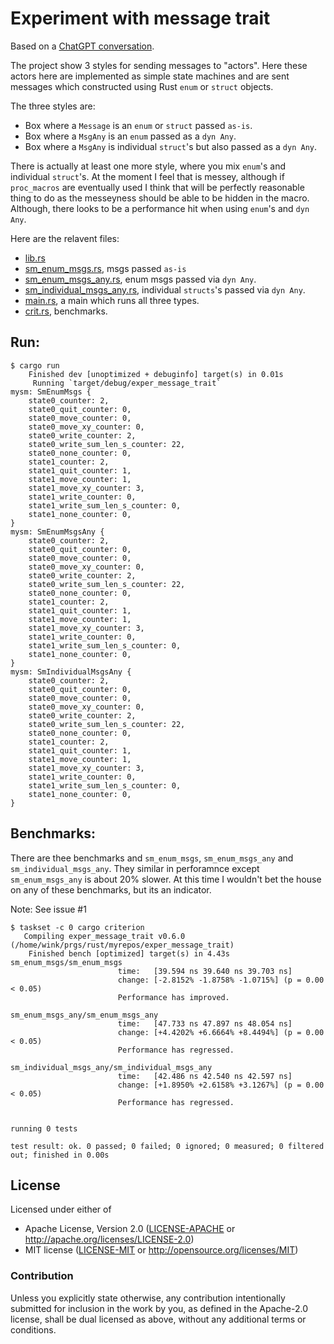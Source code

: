 # Experiment with message trait

Based on a [ChatGPT conversation](https://chat.openai.com/chat/43127a48-08e0-4503-86eb-cb309ba89214).

The project show 3 styles for sending messages to "actors". Here these
actors here are implemented as simple state machines and are sent
messages which constructed using Rust `enum` or `struct` objects.

The three styles are:
 * Box<Message> where a `Message` is an `enum` or `struct` passed `as-is`.
 * Box<MsgAny> where a `MsgAny` is an `enum` passed as a `dyn Any`.
 * Box<MsgAny> where a `MsgAny` is individual `struct`'s but also passed as a `dyn Any`.

There is actually at least one more style, where you mix `enum`'s and individual `struct`'s.
At the moment I feel that is messey, although if `proc_macros` are eventually
used I think that will be perfectly reasonable thing to do as the messeyness
should be able to be hidden in the macro. Although, there looks to be a performance
hit when using `enum`'s and `dyn Any`.

Here are the relavent files:
 * [lib.rs](/src/lib.rs)
 * [sm_enum_msgs.rs](/src/sm_enum_msgs.rs), msgs passed `as-is`
 * [sm_enum_msgs_any.rs](/src/sm_enum_msgs_any.rs), enum msgs passed via `dyn Any`.
 * [sm_individual_msgs_any.rs](/src/sm_individual_msgs_any.rs), individual `structs`'s passed via `dyn Any`.
 * [main.rs](/src/main.rs), a main which runs all three types.
 * [crit.rs](/benches/crit.rs), benchmarks.

## Run:

```
$ cargo run
    Finished dev [unoptimized + debuginfo] target(s) in 0.01s
     Running `target/debug/exper_message_trait`
mysm: SmEnumMsgs {
    state0_counter: 2,
    state0_quit_counter: 0,
    state0_move_counter: 0,
    state0_move_xy_counter: 0,
    state0_write_counter: 2,
    state0_write_sum_len_s_counter: 22,
    state0_none_counter: 0,
    state1_counter: 2,
    state1_quit_counter: 1,
    state1_move_counter: 1,
    state1_move_xy_counter: 3,
    state1_write_counter: 0,
    state1_write_sum_len_s_counter: 0,
    state1_none_counter: 0,
}
mysm: SmEnumMsgsAny {
    state0_counter: 2,
    state0_quit_counter: 0,
    state0_move_counter: 0,
    state0_move_xy_counter: 0,
    state0_write_counter: 2,
    state0_write_sum_len_s_counter: 22,
    state0_none_counter: 0,
    state1_counter: 2,
    state1_quit_counter: 1,
    state1_move_counter: 1,
    state1_move_xy_counter: 3,
    state1_write_counter: 0,
    state1_write_sum_len_s_counter: 0,
    state1_none_counter: 0,
}
mysm: SmIndividualMsgsAny {
    state0_counter: 2,
    state0_quit_counter: 0,
    state0_move_counter: 0,
    state0_move_xy_counter: 0,
    state0_write_counter: 2,
    state0_write_sum_len_s_counter: 22,
    state0_none_counter: 0,
    state1_counter: 2,
    state1_quit_counter: 1,
    state1_move_counter: 1,
    state1_move_xy_counter: 3,
    state1_write_counter: 0,
    state1_write_sum_len_s_counter: 0,
    state1_none_counter: 0,
}
```

## Benchmarks:

There are thee benchmarks and `sm_enum_msgs`, `sm_enum_msgs_any` and `sm_individual_msgs_any`.
They similar in perforamnce except `sm_enum_msgs_any` is about 20% slower. At this
time I wouldn't bet the house on any of these benchmarks, but its an indicator.

Note: See issue #1

```
$ taskset -c 0 cargo criterion
   Compiling exper_message_trait v0.6.0 (/home/wink/prgs/rust/myrepos/exper_message_trait)
    Finished bench [optimized] target(s) in 4.43s
sm_enum_msgs/sm_enum_msgs                                                                             
                        time:   [39.594 ns 39.640 ns 39.703 ns]
                        change: [-2.8152% -1.8758% -1.0715%] (p = 0.00 < 0.05)
                        Performance has improved.

sm_enum_msgs_any/sm_enum_msgs_any                                                                             
                        time:   [47.733 ns 47.897 ns 48.054 ns]
                        change: [+4.4202% +6.6664% +8.4494%] (p = 0.00 < 0.05)
                        Performance has regressed.

sm_individual_msgs_any/sm_individual_msgs_any                                                                             
                        time:   [42.486 ns 42.540 ns 42.597 ns]
                        change: [+1.8950% +2.6158% +3.1267%] (p = 0.00 < 0.05)
                        Performance has regressed.


running 0 tests

test result: ok. 0 passed; 0 failed; 0 ignored; 0 measured; 0 filtered out; finished in 0.00s
```

## License

Licensed under either of

- Apache License, Version 2.0 ([LICENSE-APACHE](LICENSE-APACHE) or http://apache.org/licenses/LICENSE-2.0)
- MIT license ([LICENSE-MIT](LICENSE-MIT) or http://opensource.org/licenses/MIT)

### Contribution

Unless you explicitly state otherwise, any contribution intentionally submitted
for inclusion in the work by you, as defined in the Apache-2.0 license, shall
be dual licensed as above, without any additional terms or conditions.
